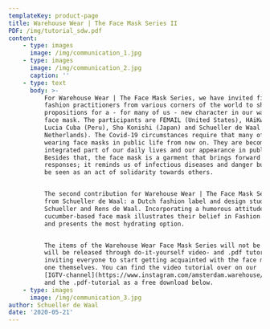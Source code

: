 ```yaml
---
templateKey: product-page
title: Warehouse Wear | The Face Mask Series II
PDF: /img/tutorial_sdw.pdf
content:
    - type: images
      image: /img/communication_1.jpg
    - type: images
      image: /img/communication_2.jpg
      caption: ''
    - type: text
      body: >-
          For Warehouse Wear | The Face Mask Series, we have invited five critical
          fashion practitioners from various corners of the world to share their
          propositions for a - for many of us - new character in our wardrobes: the
          face mask. The participants are FEMAIL (United States), HAiKw/ (Norway),
          Lucia Cuba (Peru), Sho Konishi (Japan) and Schueller de Waal (The
          Netherlands). The Covid-19 circumstances require that many of us start
          wearing face masks in public life from now on. They are becoming an
          integrated part of our daily lives and our appearance in public space.
          Besides that, the face mask is a garment that brings forward mixed
          responses; it reminds us of infectious diseases and danger but it can also
          be seen as an act of solidarity towards others.


          The second contribution for Warehouse Wear | The Face Mask Series comes
          from Schueller de Waal: a Dutch fashion label and design studio by Philipp
          Schueller and Rens de Waal. Incorporating a humorous attitude, the
          cucumber-based face mask illustrates their belief in Fashion as Therapy
          and presents the most hydrating option.


          The items of the Warehouse Wear Face Mask Series will not be sold, but
          will be released through do-it-yourself video- and .pdf tutorials -
          inviting everyone to start getting acquainted with the face mask and make
          one themselves. You can find the video tutorial over on our
          [IGTV-channel](https://www.instagram.com/amsterdam.warehouse/channel/),
          and the .pdf-tutorial as a free download below.
    - type: images
      image: /img/communication_3.jpg
author: Schueller de Waal
date: '2020-05-21'
---
```

